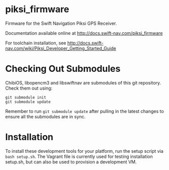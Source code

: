 piksi_firmware
==============

Firmware for the Swift Navigation Piksi GPS Receiver.

Documentation available online at http://docs.swift-nav.com/piksi_firmware

For toolchain installation, see
  http://docs.swift-nav.com/wiki/Piksi_Developer_Getting_Started_Guide

Checking Out Submodules
=========================

ChibiOS, libopencm3 and libswiftnav are submodules of this git repository.
Check them out using:

	git submodule init
	git submodule update

Remember to run `git submodule update` after pulling in the latest changes to
ensure all the submodules are in sync.

Installation
=========================

To install these development tools for your platform, run the setup
script via `bash setup.sh`. The Vagrant file is currently used for
testing installation setup.sh, but can also be used to provision a
development VM.
